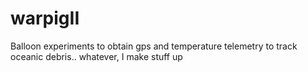 # warpigII
Balloon experiments to obtain gps and temperature telemetry to track oceanic debris..  whatever, I make stuff up
